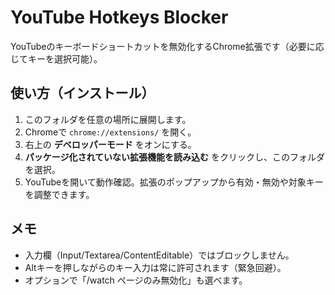 
# YouTube Hotkeys Blocker

YouTubeのキーボードショートカットを無効化するChrome拡張です（必要に応じてキーを選択可能）。

## 使い方（インストール）
1. このフォルダを任意の場所に展開します。
2. Chromeで `chrome://extensions/` を開く。
3. 右上の **デベロッパーモード** をオンにする。
4. **パッケージ化されていない拡張機能を読み込む** をクリックし、このフォルダを選択。
5. YouTubeを開いて動作確認。拡張のポップアップから有効・無効や対象キーを調整できます。

## メモ
- 入力欄（Input/Textarea/ContentEditable）ではブロックしません。
- Altキーを押しながらのキー入力は常に許可されます（緊急回避）。
- オプションで「/watch ページのみ無効化」も選べます。

